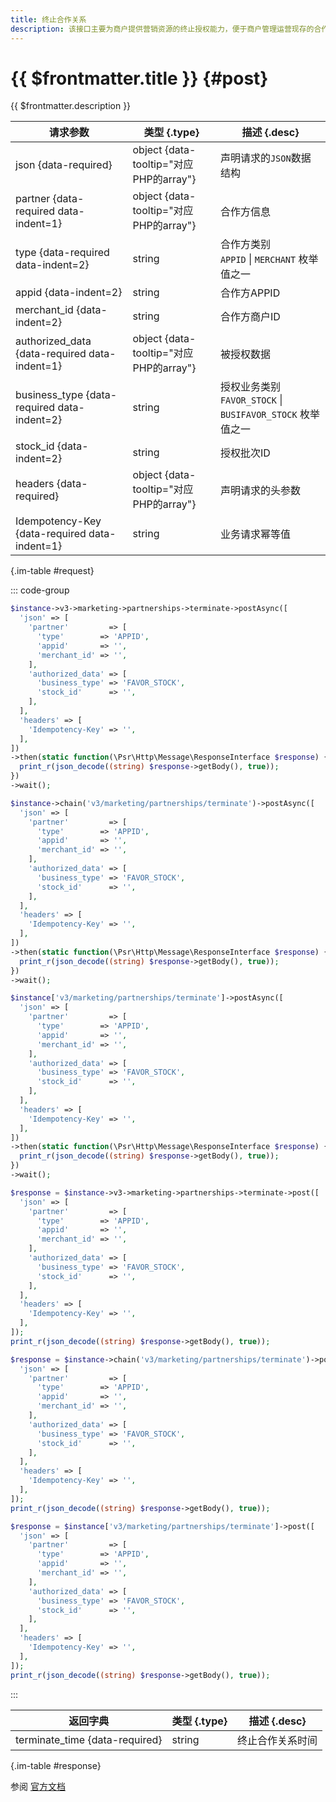 ```yaml
---
title: 终止合作关系
description: 该接口主要为商户提供营销资源的终止授权能力，便于商户管理运营现存的合作关系。
---
```


# {{ $frontmatter.title }} {#post}

{{ $frontmatter.description }}

| 请求参数 | 类型 {.type} | 描述 {.desc}
| --- | --- | ---
| json {data-required} | object {data-tooltip="对应PHP的array"} | 声明请求的`JSON`数据结构
| partner {data-required data-indent=1} | object {data-tooltip="对应PHP的array"} | 合作方信息
| type {data-required data-indent=2} | string | 合作方类别<br/>`APPID` \| `MERCHANT` 枚举值之一
| appid {data-indent=2} | string | 合作方APPID
| merchant_id {data-indent=2} | string | 合作方商户ID
| authorized_data {data-required data-indent=1} | object {data-tooltip="对应PHP的array"} | 被授权数据
| business_type {data-required data-indent=2} | string | 授权业务类别<br/>`FAVOR_STOCK` \| `BUSIFAVOR_STOCK` 枚举值之一
| stock_id {data-indent=2} | string | 授权批次ID
| headers {data-required} | object {data-tooltip="对应PHP的array"} | 声明请求的头参数
| Idempotency-Key {data-required data-indent=1} | string | 业务请求幂等值

{.im-table #request}

::: code-group

```php [异步纯链式]
$instance->v3->marketing->partnerships->terminate->postAsync([
  'json' => [
    'partner'         => [
      'type'        => 'APPID',
      'appid'       => '',
      'merchant_id' => '',
    ],
    'authorized_data' => [
      'business_type' => 'FAVOR_STOCK',
      'stock_id'      => '',
    ],
  ],
  'headers' => [
    'Idempotency-Key' => '',
  ],
])
->then(static function(\Psr\Http\Message\ResponseInterface $response) {
  print_r(json_decode((string) $response->getBody(), true));
})
->wait();
```

```php [异步声明式]
$instance->chain('v3/marketing/partnerships/terminate')->postAsync([
  'json' => [
    'partner'         => [
      'type'        => 'APPID',
      'appid'       => '',
      'merchant_id' => '',
    ],
    'authorized_data' => [
      'business_type' => 'FAVOR_STOCK',
      'stock_id'      => '',
    ],
  ],
  'headers' => [
    'Idempotency-Key' => '',
  ],
])
->then(static function(\Psr\Http\Message\ResponseInterface $response) {
  print_r(json_decode((string) $response->getBody(), true));
})
->wait();
```

```php [异步属性式]
$instance['v3/marketing/partnerships/terminate']->postAsync([
  'json' => [
    'partner'         => [
      'type'        => 'APPID',
      'appid'       => '',
      'merchant_id' => '',
    ],
    'authorized_data' => [
      'business_type' => 'FAVOR_STOCK',
      'stock_id'      => '',
    ],
  ],
  'headers' => [
    'Idempotency-Key' => '',
  ],
])
->then(static function(\Psr\Http\Message\ResponseInterface $response) {
  print_r(json_decode((string) $response->getBody(), true));
})
->wait();
```

```php [同步纯链式]
$response = $instance->v3->marketing->partnerships->terminate->post([
  'json' => [
    'partner'         => [
      'type'        => 'APPID',
      'appid'       => '',
      'merchant_id' => '',
    ],
    'authorized_data' => [
      'business_type' => 'FAVOR_STOCK',
      'stock_id'      => '',
    ],
  ],
  'headers' => [
    'Idempotency-Key' => '',
  ],
]);
print_r(json_decode((string) $response->getBody(), true));
```

```php [同步声明式]
$response = $instance->chain('v3/marketing/partnerships/terminate')->post([
  'json' => [
    'partner'         => [
      'type'        => 'APPID',
      'appid'       => '',
      'merchant_id' => '',
    ],
    'authorized_data' => [
      'business_type' => 'FAVOR_STOCK',
      'stock_id'      => '',
    ],
  ],
  'headers' => [
    'Idempotency-Key' => '',
  ],
]);
print_r(json_decode((string) $response->getBody(), true));
```

```php [同步属性式]
$response = $instance['v3/marketing/partnerships/terminate']->post([
  'json' => [
    'partner'         => [
      'type'        => 'APPID',
      'appid'       => '',
      'merchant_id' => '',
    ],
    'authorized_data' => [
      'business_type' => 'FAVOR_STOCK',
      'stock_id'      => '',
    ],
  ],
  'headers' => [
    'Idempotency-Key' => '',
  ],
]);
print_r(json_decode((string) $response->getBody(), true));
```

:::

| 返回字典 | 类型 {.type} | 描述 {.desc}
| --- | --- | ---
| terminate_time {data-required} | string | 终止合作关系时间

{.im-table #response}

参阅 [官方文档](https://pay.weixin.qq.com/wiki/doc/apiv3/wxpay/marketing/partnerships/chapter3_2.shtml)
